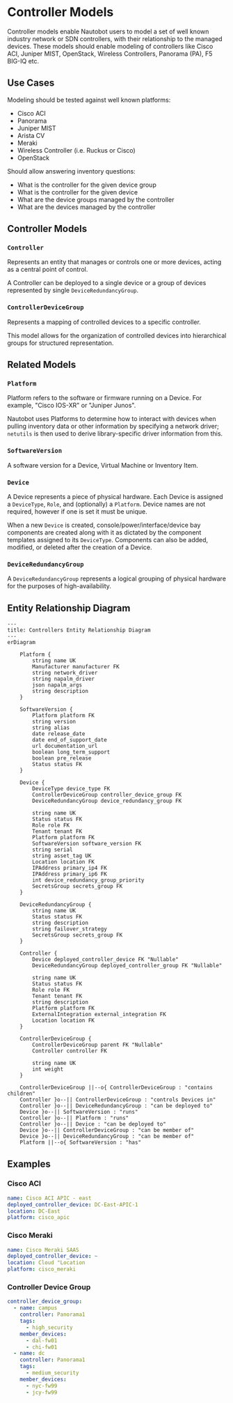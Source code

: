 # Controller Models

Controller models enable Nautobot users to model a set of well known industry network or SDN controllers, with their relationship to the managed devices. These models should enable modeling of controllers like Cisco ACI, Juniper MIST, OpenStack, Wireless Controllers, Panorama (PA), F5 BIG-IQ etc.

## Use Cases

Modeling should be tested against well known platforms:

- Cisco ACI
- Panorama
- Juniper MIST
- Arista CV
- Meraki
- Wireless Controller (i.e. Ruckus or Cisco)
- OpenStack

Should allow answering inventory questions:

- What is the controller for the given device group
- What is the controller for the given device
- What are the device groups managed by the controller
- What are the devices managed by the controller

## Controller Models

### `Controller`

Represents an entity that manages or controls one or more devices, acting as a central point of control.

A Controller can be deployed to a single device or a group of devices represented by single `DeviceRedundancyGroup`.

### `ControllerDeviceGroup`

Represents a mapping of controlled devices to a specific controller.

This model allows for the organization of controlled devices into hierarchical groups for structured representation.

## Related Models

### `Platform`

Platform refers to the software or firmware running on a Device. For example, "Cisco IOS-XR" or "Juniper Junos".

Nautobot uses Platforms to determine how to interact with devices when pulling inventory data or other information
by specifying a network driver; `netutils` is then used to derive library-specific driver information from this.

### `SoftwareVersion`

A software version for a Device, Virtual Machine or Inventory Item.

### `Device`

A Device represents a piece of physical hardware. Each Device is assigned a `DeviceType`,
`Role`, and (optionally) a `Platform`. Device names are not required, however if one is set it must be unique.

When a new `Device` is created, console/power/interface/device bay components are created along with it as dictated
by the component templates assigned to its `DeviceType`. Components can also be added, modified, or deleted after the
creation of a Device.

### `DeviceRedundancyGroup`

A `DeviceRedundancyGroup` represents a logical grouping of physical hardware for the purposes of high-availability.

## Entity Relationship Diagram

```mermaid
---
title: Controllers Entity Relationship Diagram
---
erDiagram

    Platform {
        string name UK
        Manufacturer manufacturer FK
        string network_driver
        string napalm_driver
        json napalm_args
        string description
    }

    SoftwareVersion {
        Platform platform FK
        string version
        string alias
        date release_date
        date end_of_support_date
        url documentation_url
        boolean long_term_support
        boolean pre_release
        Status status FK
    }

    Device {
        DeviceType device_type FK
        ControllerDeviceGroup controller_device_group FK
        DeviceRedundancyGroup device_redundancy_group FK

        string name UK
        Status status FK
        Role role FK
        Tenant tenant FK
        Platform platform FK
        SoftwareVersion software_version FK
        string serial
        string asset_tag UK
        Location location FK
        IPAddress primary_ip4 FK
        IPAddress primary_ip6 FK
        int device_redundancy_group_priority
        SecretsGroup secrets_group FK
    }

    DeviceRedundancyGroup {
        string name UK
        Status status FK
        string description
        string failover_strategy
        SecretsGroup secrets_group FK
    }

    Controller {
        Device deployed_controller_device FK "Nullable"
        DeviceRedundancyGroup deployed_controller_group FK "Nullable"

        string name UK
        Status status FK
        Role role FK
        Tenant tenant FK
        string description
        Platform platform FK
        ExternalIntegration external_integration FK
        Location location FK
    }

    ControllerDeviceGroup {
        ControllerDeviceGroup parent FK "Nullable"
        Controller controller FK

        string name UK
        int weight
    }

    ControllerDeviceGroup ||--o{ ControllerDeviceGroup : "contains children"
    Controller }o--|| ControllerDeviceGroup : "controls Devices in"
    Controller }o--|| DeviceRedundancyGroup : "can be deployed to"
    Device }o--|| SoftwareVersion : "runs"
    Controller }o--|| Platform : "runs"
    Controller }o--|| Device : "can be deployed to"
    Device }o--|| ControllerDeviceGroup : "can be member of"
    Device }o--|| DeviceRedundancyGroup : "can be member of"
    Platform ||--o{ SoftwareVersion : "has"
```
## Examples

### Cisco ACI

```yaml
name: Cisco ACI APIC - east
deployed_controller_device: DC-East-APIC-1
location: DC-East
platform: cisco_apic
```

### Cisco Meraki

```yaml
name: Cisco Meraki SAAS
deployed_controller_device: ~
location: Cloud "Location
platform: cisco_meraki
```

### Controller Device Group

```yaml
controller_device_group:
  - name: campus
    controller: Panorama1
    tags:
      - high_security
    member_devices:
      - dal-fw01
      - chi-fw01
  - name: dc
    controller: Panorama1
    tags:
      - medium_security
    member_devices:
      - nyc-fw99
      - jcy-fw99
```

